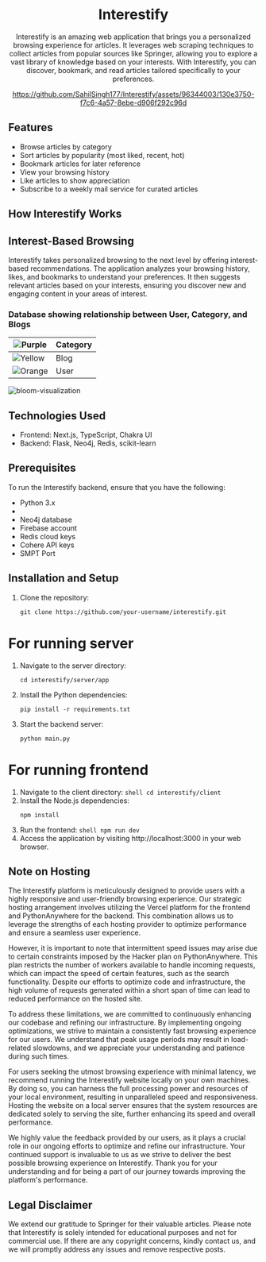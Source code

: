 <h1 align="center">Interestify</h1>

<p align="center">
  Interestify is an amazing web application that brings you a personalized browsing experience for articles. It leverages web scraping techniques to collect articles from popular sources like Springer, allowing you to explore a vast library of knowledge based on your interests. With Interestify, you can discover, bookmark, and read articles tailored specifically to your preferences.
</p>

<div align="center">
  

https://github.com/SahilSingh177/Interestify/assets/96344003/130e3750-f7c6-4a57-8ebe-d906f292c96d


</div>

## Features

- Browse articles by category
- Sort articles by popularity (most liked, recent, hot)
- Bookmark articles for later reference
- View your browsing history
- Like articles to show appreciation
- Subscribe to a weekly mail service for curated articles

## How Interestify Works



## Interest-Based Browsing

Interestify takes personalized browsing to the next level by offering interest-based recommendations. The application analyzes your browsing history, likes, and bookmarks to understand your preferences. It then suggests relevant articles based on your interests, ensuring you discover new and engaging content in your areas of interest.

### Database showing relationship between User, Category, and Blogs

| <img src="https://via.placeholder.com/12x12/914286/?text=+" alt="Purple"> | Category |
| --- | --- |
| <img src="https://via.placeholder.com/12x12/ffe081/?text=+" alt="Yellow"> | Blog |
| <img src="https://via.placeholder.com/12x12/f79767/?text=+" alt="Orange"> | User |

![bloom-visualization](https://github.com/SahilSingh177/Interestify/assets/96344003/b474ff8e-09a7-4c26-a517-543a95d3b566)

## Technologies Used

- Frontend: Next.js, TypeScript, Chakra UI
- Backend: Flask, Neo4j, Redis, scikit-learn

## Prerequisites

To run the Interestify backend, ensure that you have the following:

- Python 3.x
- 
- Neo4j database
- Firebase account
- Redis cloud keys
- Cohere API keys
- SMPT Port

## Installation and Setup

1. Clone the repository:

   ```shell
   git clone https://github.com/your-username/interestify.git
   ```

# For running server

  1. Navigate to the server directory:
     ```shell
     cd interestify/server/app
      ```
  2. Install the Python dependencies:
     ```shell
     pip install -r requirements.txt
      ``` 
  3. Start the backend server:
     ```
     python main.py
     ```

# For running frontend

  1. Navigate to the client directory:
    ```shell
      cd interestify/client
    ```
  2. Install the Node.js dependencies:
     ```shell
     npm install
     ```
  3. Run the frontend:
    ```shell
      npm run dev
    ```
  4. Access the application by visiting http://localhost:3000 in your web browser.

## Note on Hosting
The Interestify platform is meticulously designed to provide users with a highly responsive and user-friendly browsing experience. Our strategic hosting arrangement involves utilizing the Vercel platform for the frontend and PythonAnywhere for the backend. This combination allows us to leverage the strengths of each hosting provider to optimize performance and ensure a seamless user experience.

However, it is important to note that intermittent speed issues may arise due to certain constraints imposed by the Hacker plan on PythonAnywhere. This plan restricts the number of workers available to handle incoming requests, which can impact the speed of certain features, such as the search functionality. Despite our efforts to optimize code and infrastructure, the high volume of requests generated within a short span of time can lead to reduced performance on the hosted site.

To address these limitations, we are committed to continuously enhancing our codebase and refining our infrastructure. By implementing ongoing optimizations, we strive to maintain a consistently fast browsing experience for our users. We understand that peak usage periods may result in load-related slowdowns, and we appreciate your understanding and patience during such times.

For users seeking the utmost browsing experience with minimal latency, we recommend running the Interestify website locally on your own machines. By doing so, you can harness the full processing power and resources of your local environment, resulting in unparalleled speed and responsiveness. Hosting the website on a local server ensures that the system resources are dedicated solely to serving the site, further enhancing its speed and overall performance.

We highly value the feedback provided by our users, as it plays a crucial role in our ongoing efforts to optimize and refine our infrastructure. Your continued support is invaluable to us as we strive to deliver the best possible browsing experience on Interestify. Thank you for your understanding and for being a part of our journey towards improving the platform's performance.

## Legal Disclaimer
We extend our gratitude to Springer for their valuable articles. Please note that Interestify is solely intended for educational purposes and not for commercial use. If there are any copyright concerns, kindly contact us, and we will promptly address any issues and remove respective posts.
